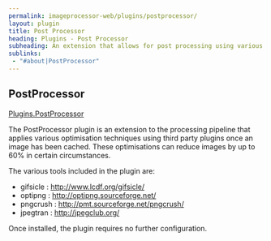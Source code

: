 ```yaml
---
permalink: imageprocessor-web/plugins/postprocessor/
layout: plugin
title: Post Processor
heading: Plugins - Post Processor
subheading: An extension that allows for post processing using various third party tools.
sublinks:
 - "#about|PostProcessor"
---
```

<section id="about">

# PostProcessor

<a href="https://www.nuget.org/packages/ImageProcessor.Web.PostProcessor/" 
   role="button" 
   class="download" 
   data-ga-category="Plugin Actions" 
   data-ga-action="Plugin Links" 
   data-ga-label="PostProcessor Plugin Nuget Link"><i class="fa fa-download"></i>Plugins.PostProcessor</a>

The PostProcessor plugin is an extension to the processing pipeline that applies various optimisation
techniques using third party plugins once an image has been cached. These optimisations can reduce images by up to 
60% in certain circumstances.

The various tools included in the plugin are:

 - gifsicle : http://www.lcdf.org/gifsicle/
 - optipng : http://optipng.sourceforge.net/
 - pngcrush : http://pmt.sourceforge.net/pngcrush/
 - jpegtran : http://jpegclub.org/

Once installed, the plugin requires no further configuration.

</section>

